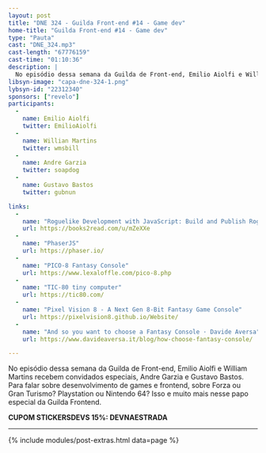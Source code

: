 ```yaml
---
layout: post
title: "DNE 324 - Guilda Front-end #14 - Game dev"
home-title: "Guilda Front-end #14 - Game dev"
type: "Pauta"
cast: "DNE_324.mp3"
cast-length: "67776159"
cast-time: "01:10:36"
description: |
  No episódio dessa semana da Guilda de Front-end, Emilio Aiolfi e William Martins recebem convidados especiais, Andre Garzia e Gustavo Bastos. Para falar sobre desenvolvimento de games e frontend, sobre Forza ou Gran Turismo? Playstation ou Nintendo 64? Isso e muito mais nesse papo especial da Guilda Frontend.
libsyn-image: "capa-dne-324-1.png"
lybsyn-id: "22312340"
sponsors: ["revelo"]
participants:
  -
    name: Emilio Aiolfi
    twitter: EmilioAiolfi
  -
    name: Willian Martins
    twitter: wmsbill
  -
    name: Andre Garzia
    twitter: soapdog
  -
    name: Gustavo Bastos
    twitter: gubnun

links:
  -
    name: "Roguelike Development with JavaScript: Build and Publish Roguelike Genre Games with JavaScript and Phaser"
    url: https://books2read.com/u/mZeXXe
  -
    name: "PhaserJS"
    url: https://phaser.io/
  -
    name: "PICO-8 Fantasy Console"
    url: https://www.lexaloffle.com/pico-8.php
  -
    name: "TIC-80 tiny computer"
    url: https://tic80.com/
  -
    name: "Pixel Vision 8 - A Next Gen 8-Bit Fantasy Game Console"
    url: https://pixelvision8.github.io/Website/
  -
    name: "And so you want to choose a Fantasy Console · Davide Aversa"
    url: https://www.davideaversa.it/blog/how-choose-fantasy-console/

---
```


No episódio dessa semana da Guilda de Front-end, Emilio Aiolfi e William Martins recebem convidados especiais, Andre Garzia e Gustavo Bastos. Para falar sobre desenvolvimento de games e frontend, sobre Forza ou Gran Turismo? Playstation ou Nintendo 64? Isso e muito mais nesse papo especial da Guilda Frontend.

<strong>CUPOM STICKERSDEVS 15%: DEVNAESTRADA</strong>

---

{% include modules/post-extras.html data=page %}
